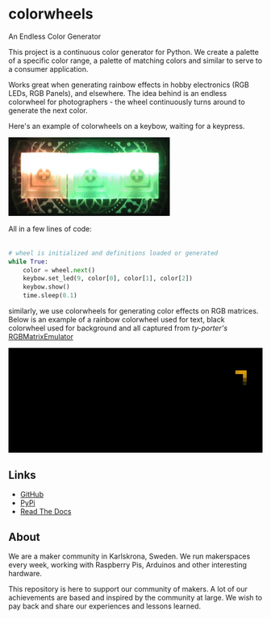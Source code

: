 # colorwheels

An Endless Color Generator

This project is a continuous color generator for Python. We create a palette of a specific color range, a palette of matching colors and similar to serve to a consumer application. 

Works great when generating rainbow effects in hobby electronics (RGB LEDs, RGB Panels), and elsewhere. The idea behind is an endless colorwheel for photographers - the wheel continuously turns around to generate the next color.

Here's an example of colorwheels on a keybow, waiting for a keypress.

![keybow](https://raw.githubusercontent.com/quantumspaces/colorwheels/0.7.2/img/keybow-colorwheels.gif)

All in a few lines of code:

```python

# wheel is initialized and definitions loaded or generated
while True:
    color = wheel.next()
    keybow.set_led(9, color[0], color[1], color[2])
    keybow.show()
    time.sleep(0.1)
```

similarly, we use colorwheels for generating color effects on RGB matrices. Below is an example of a rainbow colorwheel used for text, black colorwheel used for background and all captured from *ty-porter's* [RGBMatrixEmulator](https://github.com/quantumspaces/colorwheels/blob/006808d6656f2c8d4d97a08d90c797dbe240b6f8/img/welcome-rainbow.gif)

![rainbow welcome](img/welcome-rainbow.gif)

## Links

* [GitHub](https://github.com/quantumspaces/colorwheels)
* [PyPi](https://pypi.org/project/colorwheels/)
* [Read The Docs](https://colorwheels.readthedocs.io/en/latest/)

## About

We are a maker community in Karlskrona, Sweden. We run makerspaces every week, working with Raspberry Pis, Arduinos and other interesting hardware.

This repository is here to support our community of makers. A lot of our achievements are based and inspired by the community at large. We wish to pay back and share our experiences and lessons learned.
